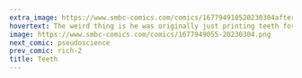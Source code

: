 ```yaml
---
extra_image: https://www.smbc-comics.com/comics/167794910520230304after.png
hovertext: The weird thing is he was originally just printing teeth for the pure delight before he discovered the opportunity for savings.
image: https://www.smbc-comics.com/comics/1677949055-20230304.png
next_comic: pseudoscience
prev_comic: rich-2
title: Teeth
---
```


